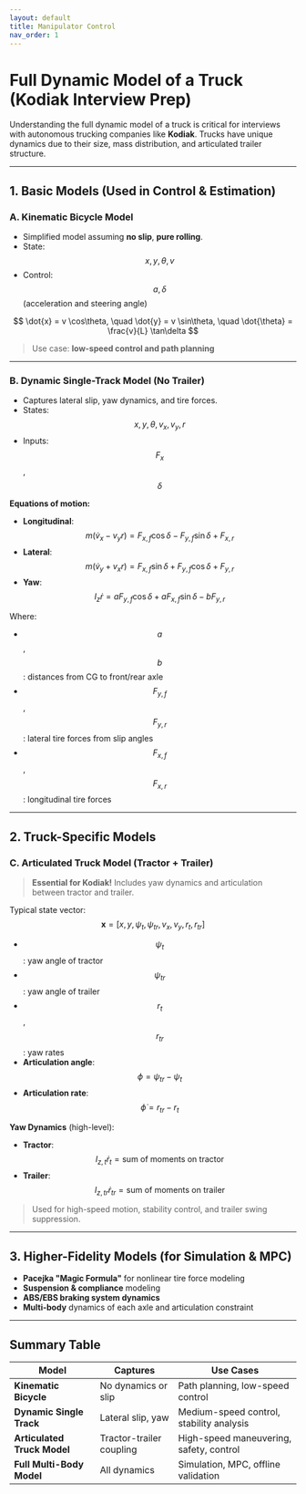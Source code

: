 ```yaml
---
layout: default
title: Manipulator Control
nav_order: 1
---
```


# Full Dynamic Model of a Truck (Kodiak Interview Prep)

Understanding the full dynamic model of a truck is critical for interviews with autonomous trucking companies like **Kodiak**. Trucks have unique dynamics due to their size, mass distribution, and articulated trailer structure.

---

## 1. Basic Models (Used in Control & Estimation)

### A. Kinematic Bicycle Model

- Simplified model assuming **no slip**, **pure rolling**.
- State: $$x, y, \theta, v$$
- Control: $$a, \delta$$ (acceleration and steering angle)

$$
\dot{x} = v \cos\theta, \quad \dot{y} = v \sin\theta, \quad \dot{\theta} = \frac{v}{L} \tan\delta
$$

> Use case: **low-speed control and path planning**

---

### B. Dynamic Single-Track Model (No Trailer)

- Captures lateral slip, yaw dynamics, and tire forces.
- States: $$x, y, \theta, v_x, v_y, r$$
- Inputs: $$F_x$$, $$\delta$$

**Equations of motion:**

- **Longitudinal**:
  $$
  m(\dot{v}_x - v_y r) = F_{x,f} \cos\delta - F_{y,f} \sin\delta + F_{x,r}
  $$
- **Lateral**:
  $$
  m(\dot{v}_y + v_x r) = F_{x,f} \sin\delta + F_{y,f} \cos\delta + F_{y,r}
  $$
- **Yaw**:
  $$
  I_z \dot{r} = a F_{y,f} \cos\delta + a F_{x,f} \sin\delta - b F_{y,r}
  $$

Where:
- $$a$$, $$b$$: distances from CG to front/rear axle
- $$F_{y,f}$$, $$F_{y,r}$$: lateral tire forces from slip angles
- $$F_{x,f}$$, $$F_{x,r}$$: longitudinal tire forces

---

## 2. Truck-Specific Models

### C. Articulated Truck Model (Tractor + Trailer)

> **Essential for Kodiak!** Includes yaw dynamics and articulation between tractor and trailer.

Typical state vector:
$$
\mathbf{x} = [x, y, \psi_t, \psi_{tr}, v_x, v_y, r_t, r_{tr}]
$$

- $$\psi_t$$: yaw angle of tractor  
- $$\psi_{tr}$$: yaw angle of trailer  
- $$r_t$$, $$r_{tr}$$: yaw rates  
- **Articulation angle**: $$\phi = \psi_{tr} - \psi_t$$
- **Articulation rate**: $$\dot{\phi} = r_{tr} - r_t$$

**Yaw Dynamics** (high-level):

- **Tractor**:
  $$
  I_{z,t} \dot{r}_t = \text{sum of moments on tractor}
  $$
- **Trailer**:
  $$
  I_{z,tr} \dot{r}_{tr} = \text{sum of moments on trailer}
  $$

> Used for high-speed motion, stability control, and trailer swing suppression.

---

## 3. Higher-Fidelity Models (for Simulation & MPC)

- **Pacejka "Magic Formula"** for nonlinear tire force modeling
- **Suspension & compliance** modeling
- **ABS/EBS braking system dynamics**
- **Multi-body** dynamics of each axle and articulation constraint

---

## Summary Table

| Model                        | Captures                  | Use Cases                                 |
|-----------------------------|---------------------------|--------------------------------------------|
| **Kinematic Bicycle**        | No dynamics or slip       | Path planning, low-speed control           |
| **Dynamic Single Track**     | Lateral slip, yaw         | Medium-speed control, stability analysis   |
| **Articulated Truck Model**  | Tractor-trailer coupling  | High-speed maneuvering, safety, control    |
| **Full Multi-Body Model**    | All dynamics              | Simulation, MPC, offline validation        |
